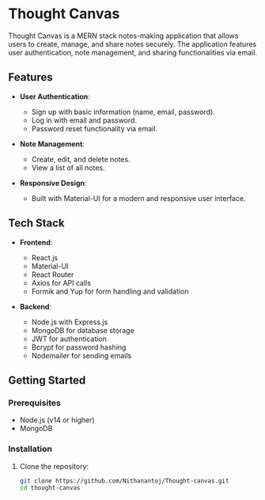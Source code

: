 # Thought Canvas

Thought Canvas is a MERN stack notes-making application that allows users to create, manage, and share notes securely. The application features user authentication, note management, and sharing functionalities via email.

## Features

- **User Authentication**: 
  - Sign up with basic information (name, email, password).
  - Log in with email and password.
  - Password reset functionality via email.

- **Note Management**:
  - Create, edit, and delete notes.
  - View a list of all notes.

- **Responsive Design**: 
  - Built with Material-UI for a modern and responsive user interface.

## Tech Stack

- **Frontend**: 
  - React.js
  - Material-UI
  - React Router
  - Axios for API calls
  - Formik and Yup for form handling and validation

- **Backend**: 
  - Node.js with Express.js
  - MongoDB for database storage
  - JWT for authentication
  - Bcrypt for password hashing
  - Nodemailer for sending emails

## Getting Started

### Prerequisites

- Node.js (v14 or higher)
- MongoDB

### Installation

1. Clone the repository:
   ```bash
   git clone https://github.com/Nithanantoj/Thought-canvas.git
   cd thought-canvas
